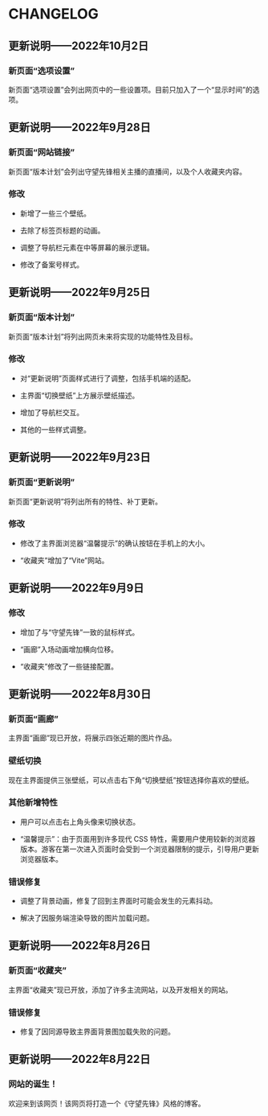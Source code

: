# CHANGELOG

## 更新说明——2022年10月2日

### 新页面“选项设置”

新页面“选项设置”会列出网页中的一些设置项。目前只加入了一个“显示时间”的选项。



## 更新说明——2022年9月28日

### 新页面“网站链接”

新页面“版本计划”会列出守望先锋相关主播的直播间，以及个人收藏夹内容。

### 修改

* 新增了一些三个壁纸。

* 去除了标签页标题的动画。

* 调整了导航栏元素在中等屏幕的展示逻辑。

* 修改了备案号样式。



## 更新说明——2022年9月25日

### 新页面“版本计划”

新页面“版本计划”将列出网页未来将实现的功能特性及目标。

### 修改

* 对“更新说明”页面样式进行了调整，包括手机端的适配。

* 主界面“切换壁纸”上方展示壁纸描述。

* 增加了导航栏交互。

* 其他的一些样式调整。



## 更新说明——2022年9月23日

### 新页面“更新说明”

新页面“更新说明”将列出所有的特性、补丁更新。

### 修改

* 修改了主界面浏览器“温馨提示”的确认按钮在手机上的大小。

* “收藏夹”增加了“Vite”网站。



## 更新说明——2022年9月9日

### 修改

* 增加了与“守望先锋”一致的鼠标样式。

* “画廊”入场动画增加横向位移。

* “收藏夹”修改了一些链接配置。



## 更新说明——2022年8月30日

### 新页面“画廊”

主界面“画廊”现已开放，将展示四张近期的图片作品。

### 壁纸切换

现在主界面提供三张壁纸，可以点击右下角“切换壁纸”按钮选择你喜欢的壁纸。

### 其他新增特性

* 用户可以点击右上角头像来切换状态。

* “温馨提示”：由于页面用到许多现代 CSS 特性，需要用户使用较新的浏览器版本。游客在第一次进入页面时会受到一个浏览器限制的提示，引导用户更新浏览器版本。

### 错误修复

* 调整了背景动画，修复了回到主界面时可能会发生的元素抖动。

* 解决了因服务端渲染导致的图片加载问题。



## 更新说明——2022年8月26日

### 新页面“收藏夹”

主界面“收藏夹”现已开放，添加了许多主流网站，以及开发相关的网站。

### 错误修复

* 修复了因同源导致主界面背景图加载失败的问题。



## 更新说明——2022年8月22日

### 网站的诞生！

欢迎来到该网页！该网页将打造一个《守望先锋》风格的博客。

